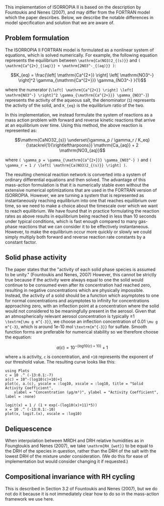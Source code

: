 This implementation of ISORROPIA II is based on the description by Fountoukis and Nenes (2007),
and may differ from the FORTRAN model which the paper describes. Below, we describe the notable
differences in model specification and solution that we are aware of.

## Problem formulation

The ISORROPIA II FORTRAN model is formulated as a nonlinear system of equations, which is solved numerically.
For example, the following equation represents the equilibrium between ``\mathrm{Ca(NO3)2_{(s)}}`` and
``( \mathrm{Ca^{2+}_{(aq)}} + \mathrm{2NO3^-_{(aq)}} )``:

```math
K_{eq} = \frac{\left[ \mathrm{Ca^{2+}} \right] \left[ \mathrm{NO3^-} \right]^2 \gamma_{\mathrm{Ca^{2+}}} \gamma_{NO3^-} }{1}
```

where the numerator (``\left[ \mathrm{Ca^{2+}} \right] \left[ \mathrm{NO3^-} \right]^2 \gamma_{\mathrm{Ca^{2+}}} \gamma_{NO3^-}``)
represents the activity of the aqueous salt, the denominator (``1``) represents the activity of the solid,
and ``K_{eq}`` is the equilibrium ratio of the two.

In this implementation, we instead formulate the system of reactions as a mass action problem with forward
and reverse kinetic reactions that arrive at an equilibrium over time.
Using this method, the above reaction is represented as:

```math
\mathrm{CaNO32_{s}} \underset{\gamma_p / \gamma_r / K_eq}{\stackrel{1}{\rightleftharpoons}} \mathrm{Ca_{aq}} + 2 \mathrm{NO3_{aq}}
```

where ``( \gamma_p = \gamma_{\mathrm{Ca^{2+}}} \gamma_{NO3^-} )`` and ``( \gamma_r = 1 / \left[ \mathrm{Ca(NO3)2_{(s)}} \right] )``.

The resulting chemical reaction network is converted into a system of ordinary differential equations and then solved.
The advantage of this mass-action formulation is that it is numerically stable even without the extensive
numerical optimizations that are used in the FORTRAN version of ISORROPIA.
However, we are turning a system that is represented as instantaneously reaching equilibrium into one that
reaches equilibrium over time, so we need to make a choice about the timescale over which we want to reach equilibrium.
We have found that in practice formulating the reaction rates as above results in equilibrium being reached in less than
10 seconds under typical conditions, which is fast enough compared to many gas-phase reactions that we can consider it
to be effectively instantaneous.
However, to make the equilibrium occur more quickly or slowly we could simply multiply both forward and reverse reaction
rate constants by a constant factor.

## Solid phase activity

The paper states that the "activity of each solid phase species is assumed to be unity." (Fountoukis and Nenes, 2007)
However, this cannot be strictly true because if the activity were always equal to one the solid would continue to be consumed
even after its concentration had reached zero, resulting in negative concentrations which are physically impossible.
Instead, the activity of a solid should be a function which asymptotes to one for normal concentrations and
asymptotes to infinity for concentrations approaching zero, with an inflection point at a concentration where the solid
would not considered to be meaningfully present in the aerosol.
Given that an atmospherically relevant aerosol concentration is typically ≥1 ``\textrm{\mu g m^{-3}}``, we choose an inflection
concentration of 0.01 ``\mu g m^{-3}``, which is around 1e-10 mol ``\textrm{m^{-3}}`` for sulfate.
Smooth function forms are preferable for numerical stability so we therefore choose the equation:

```math
a(c) = 10^{-(log10(c)+10)}+1
```

where ``a`` is activity, ``c`` is concentration, and ``+10`` represents the exponent of our threshold value. The resulting curve looks like this:

```@example
using Plots
c = 10 .^ (-13:0.1:-7)
a(c) = 10^-(log10(c)+10)+1
plot(c, a.(c), yscale = :log10, xscale = :log10, title = "Solid Activity Coefficient",
    xlabel = "Concentration (μg/m³)", ylabel = "Activity Coefficient", label = :none)

logit(x) = 1 / (1 + exp(-(log10(x)+11)*5))
x = 10 .^ (-13:0.1:-10)
plot(x, logit.(x), xscale = :log10)
```

## Deliquescence

When interpolation between MRDH and DRH relative humidities as in Foungtoukis and Nenes (2007), we take ``\mathrm{RH_{wet}}``
to be equal to the DRH of the species in question, rather than the DRH of the salt with the lowest DRH of the mixture
under consideration.
(We do this for ease of implementation but would consider changing it if requested.)

## Compositional invariance with RH cycling

This is described in Section 3.2 of Fountoukis and Nenes (2007), but we do not do it
because it is not immediately clear how to do so in the mass-action framework we use here.
